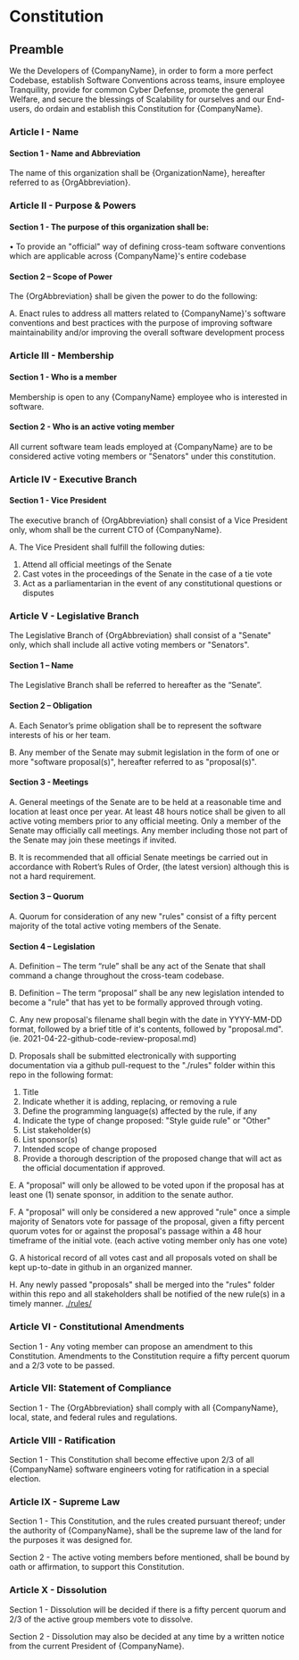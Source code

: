 # Constitution

## Preamble
We the Developers of {CompanyName}, in order to form a more perfect Codebase, establish Software Conventions across teams, insure employee Tranquility, provide for common Cyber Defense, promote the general Welfare, and secure the blessings of Scalability for ourselves and our End-users, do ordain and establish this Constitution for {CompanyName}.

### Article I - Name

#### Section 1 - Name and Abbreviation

The name of this organization shall be {OrganizationName}, hereafter referred to as {OrgAbbreviation}.


### Article II - Purpose & Powers

#### Section 1 - The purpose of this organization shall be:

• To provide an "official" way of defining cross-team software conventions which are applicable across {CompanyName}'s entire codebase

#### Section 2 – Scope of Power

The {OrgAbbreviation} shall be given the power to do the following:

A. Enact rules to address all matters related to {CompanyName}'s software conventions and best practices with the purpose of improving software maintainability and/or improving the overall software development process

### Article III - Membership

#### Section 1 - Who is a member

Membership	is	open	to	any	{CompanyName} employee who is interested in software.

#### Section 2 - Who is an active voting member

All current software team leads employed at {CompanyName} are to be considered active voting members or "Senators" under this constitution.

### Article IV - Executive Branch

#### Section 1 - Vice President

The executive branch of {OrgAbbreviation} shall consist of a Vice President only, whom shall be the current CTO of {CompanyName}.

A. The Vice President shall fulfill the following duties:

1. Attend all official meetings of the Senate
2. Cast votes in the proceedings of the Senate in the case of a tie vote
3. Act as a	parliamentarian	in the event of any constitutional questions or disputes


### Article V - Legislative Branch

The Legislative Branch of {OrgAbbreviation} shall consist of a "Senate" only, which shall include all active voting members or "Senators".

#### Section 1 – Name

The Legislative Branch shall be referred to hereafter as the “Senate”.

#### Section 2 – Obligation

A. Each Senator’s prime obligation shall be to represent the software interests of his or her team.

B. Any member of the Senate may submit legislation in the form of one or more "software proposal(s)", hereafter referred to as "proposal(s)".

#### Section 3 - Meetings

A. General meetings of the Senate are to be held at a reasonable time and location at least once per year. At least 48 hours notice shall be given to all active voting members prior to any official meeting. Only a member of the Senate may officially call meetings. Any member including those not part of the Senate may join these meetings if invited.

B. It is recommended that all official Senate meetings be carried out in accordance with Robert’s Rules of Order, (the latest version) although this is not a hard requirement.

#### Section 3 – Quorum

A. Quorum for consideration of any new "rules" consist of a fifty percent majority of the total active voting members of
the Senate.

#### Section 4 – Legislation

A. Definition – The term “rule” shall be any act of the Senate that shall command a change throughout
the cross-team codebase.

B. Definition – The term “proposal” shall be any new legislation intended to become a "rule" that has yet to be formally approved through voting.

C. Any new proposal's filename shall begin with the date in YYYY-MM-DD format, followed by a brief title of it's contents, followed by "proposal.md". (ie. 2021-04-22-github-code-review-proposal.md)

D. Proposals shall be submitted electronically with supporting documentation via a github pull-request to the "./rules" folder within this repo in the following format:

1. Title
2. Indicate whether it is adding, replacing, or removing a rule
3. Define the programming language(s) affected by the rule, if any
4. Indicate the type of change proposed: "Style guide rule" or "Other"
5. List stakeholder(s)
6. List sponsor(s)
7. Intended scope of change proposed
8. Provide a thorough description of the proposed change that will act as the official documentation if approved.

E. A "proposal" will only be allowed to be voted upon if the proposal has at least one (1) senate sponsor, in addition to the senate author.

F. A "proposal" will only be considered a new approved "rule" once a simple majority of Senators vote for passage of the proposal, given a fifty percent quorum votes for or against the proposal's passage within a 48 hour timeframe of the initial vote. (each active voting member only has one vote)

G. A historical record of all votes cast and all proposals voted on shall be kept up-to-date in github in an organized manner.

H. Any newly passed "proposals" shall be merged into the "rules" folder within this repo and all stakeholders shall be notified of the new rule(s) in a timely manner. [./rules/](./rules/)

### Article VI - Constitutional Amendments


Section 1 - Any voting member can propose an amendment to this Constitution. Amendments to the Constitution require a
fifty percent quorum and a 2/3 vote to be passed. 

### Article VII: Statement of Compliance

Section 1 - The {OrgAbbreviation} shall comply with all {CompanyName}, local, state, and federal rules and
regulations.


### Article VIII - Ratification

Section 1 - This Constitution shall become effective upon
2/3 of all {CompanyName} software engineers voting for ratification in a special election.

### Article IX - Supreme Law

Section 1 - This Constitution, and the rules created pursuant thereof; under the authority of {CompanyName}, shall be the supreme law of the land for the purposes it was designed for.

Section 2 - The active voting members before mentioned, shall be bound by oath or affirmation, to support this Constitution.

### Article	X	- Dissolution	

Section 1 - Dissolution	will be	decided	if there is a fifty percent quorum and 2/3 of	the	active group members vote	to dissolve.

Section 2 - Dissolution may also be decided at any time by a written notice from the current President of {CompanyName}.
